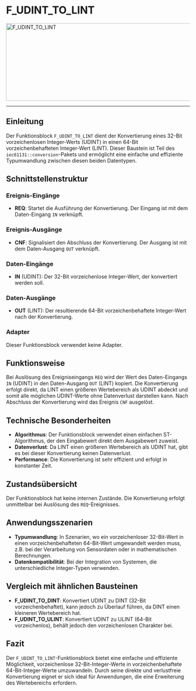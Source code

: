 # F_UDINT_TO_LINT

<img width="1451" height="212" alt="F_UDINT_TO_LINT" src="https://github.com/user-attachments/assets/bdc7f6e4-7460-464c-8c40-94f9399b9c0e" />

* * * * * * * * * *
## Einleitung
Der Funktionsblock `F_UDINT_TO_LINT` dient der Konvertierung eines 32-Bit vorzeichenlosen Integer-Werts (UDINT) in einen 64-Bit vorzeichenbehafteten Integer-Wert (LINT). Dieser Baustein ist Teil des `iec61131::conversion`-Pakets und ermöglicht eine einfache und effiziente Typumwandlung zwischen diesen beiden Datentypen.

## Schnittstellenstruktur

### **Ereignis-Eingänge**
- **REQ**: Startet die Ausführung der Konvertierung. Der Eingang ist mit dem Daten-Eingang `IN` verknüpft.

### **Ereignis-Ausgänge**
- **CNF**: Signalisiert den Abschluss der Konvertierung. Der Ausgang ist mit dem Daten-Ausgang `OUT` verknüpft.

### **Daten-Eingänge**
- **IN** (UDINT): Der 32-Bit vorzeichenlose Integer-Wert, der konvertiert werden soll.

### **Daten-Ausgänge**
- **OUT** (LINT): Der resultierende 64-Bit vorzeichenbehaftete Integer-Wert nach der Konvertierung.

### **Adapter**
Dieser Funktionsblock verwendet keine Adapter.

## Funktionsweise
Bei Auslösung des Ereigniseingangs `REQ` wird der Wert des Daten-Eingangs `IN` (UDINT) in den Daten-Ausgang `OUT` (LINT) kopiert. Die Konvertierung erfolgt direkt, da LINT einen größeren Wertebereich als UDINT abdeckt und somit alle möglichen UDINT-Werte ohne Datenverlust darstellen kann. Nach Abschluss der Konvertierung wird das Ereignis `CNF` ausgelöst.

## Technische Besonderheiten
- **Algorithmus**: Der Funktionsblock verwendet einen einfachen ST-Algorithmus, der den Eingabewert direkt dem Ausgabewert zuweist.
- **Datenverlust**: Da LINT einen größeren Wertebereich als UDINT hat, gibt es bei dieser Konvertierung keinen Datenverlust.
- **Performance**: Die Konvertierung ist sehr effizient und erfolgt in konstanter Zeit.

## Zustandsübersicht
Der Funktionsblock hat keine internen Zustände. Die Konvertierung erfolgt unmittelbar bei Auslösung des `REQ`-Ereignisses.

## Anwendungsszenarien
- **Typumwandlung**: In Szenarien, wo ein vorzeichenloser 32-Bit-Wert in einen vorzeichenbehafteten 64-Bit-Wert umgewandelt werden muss, z.B. bei der Verarbeitung von Sensordaten oder in mathematischen Berechnungen.
- **Datenkompatibilität**: Bei der Integration von Systemen, die unterschiedliche Integer-Typen verwenden.

## Vergleich mit ähnlichen Bausteinen
- **F_UDINT_TO_DINT**: Konvertiert UDINT zu DINT (32-Bit vorzeichenbehaftet), kann jedoch zu Überlauf führen, da DINT einen kleineren Wertebereich hat.
- **F_UDINT_TO_ULINT**: Konvertiert UDINT zu ULINT (64-Bit vorzeichenlos), behält jedoch den vorzeichenlosen Charakter bei.

## Fazit
Der `F_UDINT_TO_LINT`-Funktionsblock bietet eine einfache und effiziente Möglichkeit, vorzeichenlose 32-Bit-Integer-Werte in vorzeichenbehaftete 64-Bit-Integer-Werte umzuwandeln. Durch seine direkte und verlustfreie Konvertierung eignet er sich ideal für Anwendungen, die eine Erweiterung des Wertebereichs erfordern.
